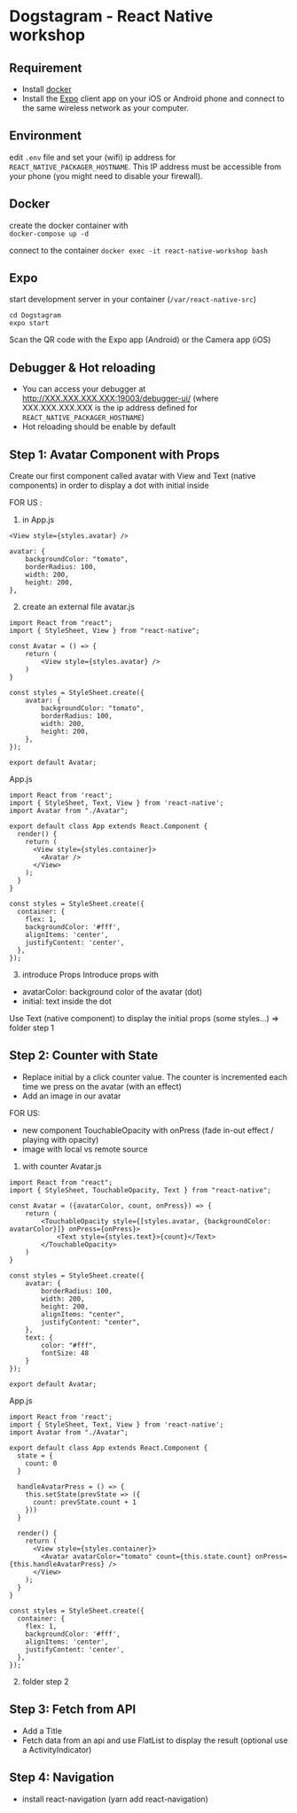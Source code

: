 # Dogstagram - React Native workshop

## Requirement
- Install [docker](https://www.docker.com/products/docker-desktop)
- Install the [Expo](https://expo.io/) client app on your iOS or Android phone and connect to the same wireless network as your computer.

## Environment
edit `.env` file and set your (wifi) ip address for `REACT_NATIVE_PACKAGER_HOSTNAME`. This IP address must be accessible from your phone (you might need to disable your firewall).

## Docker
create the docker container with \
`docker-compose up -d`

connect to the container
`docker exec -it react-native-workshop bash`

## Expo
start development server in your container (`/var/react-native-src`)
```
cd Dogstagram
expo start
```

Scan the QR code with the Expo app (Android) or the Camera app (iOS)

## Debugger & Hot reloading
- You can access your debugger at http://XXX.XXX.XXX.XXX:19003/debugger-ui/ (where XXX.XXX.XXX.XXX is the ip address defined for `REACT_NATIVE_PACKAGER_HOSTNAME`)
- Hot reloading should be enable by default

## Step 1: Avatar Component with Props
Create our first component called avatar with View and Text (native components) in order to display a dot with initial inside

FOR US :
1. in App.js
```
<View style={styles.avatar} />

avatar: {
    backgroundColor: "tomato",
    borderRadius: 100,
    width: 200,
    height: 200,
},
```

2. create an external file avatar.js
```
import React from "react";
import { StyleSheet, View } from "react-native";

const Avatar = () => {
    return (
        <View style={styles.avatar} />
    )
}

const styles = StyleSheet.create({
    avatar: {
        backgroundColor: "tomato",
        borderRadius: 100,
        width: 200,
        height: 200,
    },
});

export default Avatar;
```

App.js
```
import React from 'react';
import { StyleSheet, Text, View } from 'react-native';
import Avatar from "./Avatar";

export default class App extends React.Component {
  render() {
    return (
      <View style={styles.container}>
        <Avatar />
      </View>
    );
  }
}

const styles = StyleSheet.create({
  container: {
    flex: 1,
    backgroundColor: '#fff',
    alignItems: 'center',
    justifyContent: 'center',
  },
});
```

3. introduce Props
Introduce props with
- avatarColor: background color of the avatar (dot)
- initial: text inside the dot

Use Text (native component) to display the initial props (some styles...)
=> folder step 1

## Step 2: Counter with State
- Replace initial by a click counter value. The counter is incremented each time we press on the avatar (with an effect)
- Add an image in our avatar

FOR US:
- new component TouchableOpacity with onPress (fade in-out effect / playing with opacity)
- image with local vs remote source

1. with counter
Avatar.js 
```
import React from "react";
import { StyleSheet, TouchableOpacity, Text } from "react-native";

const Avatar = ({avatarColor, count, onPress}) => {
    return (
        <TouchableOpacity style={[styles.avatar, {backgroundColor: avatarColor}]} onPress={onPress}>
            <Text style={styles.text}>{count}</Text>
        </TouchableOpacity>
    )
}

const styles = StyleSheet.create({
    avatar: {
        borderRadius: 100,
        width: 200,
        height: 200,
        alignItems: "center",
        justifyContent: "center",
    },
    text: {
        color: "#fff",
        fontSize: 48
    }
});

export default Avatar;
```

App.js
```
import React from 'react';
import { StyleSheet, Text, View } from 'react-native';
import Avatar from "./Avatar";

export default class App extends React.Component {
  state = {
    count: 0
  }

  handleAvatarPress = () => {
    this.setState(prevState => ({
      count: prevState.count + 1
    }))
  }

  render() {
    return (
      <View style={styles.container}>
        <Avatar avatarColor="tomato" count={this.state.count} onPress={this.handleAvatarPress} />
      </View>
    );
  }
}

const styles = StyleSheet.create({
  container: {
    flex: 1,
    backgroundColor: '#fff',
    alignItems: 'center',
    justifyContent: 'center',
  },
});
```

2. folder step 2

## Step 3: Fetch from API
- Add a Title
- Fetch data from an api and use FlatList to display the result (optional use a ActivityIndicator)

## Step 4: Navigation
- install react-navigation (yarn add react-navigation)